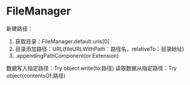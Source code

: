 # FileManager

新建路径：
1. 获取目录：FileManager.default.urls[0]
2. 目录添加路径：URL(fileURLWithPath：路径名，relativeTo：目录地址)
3. .appendingPathComponent(or Extension)

数据写入指定路径：Try object.write(to:路径)
读取数据从指定路径：Try object(contentsOf:路径)
